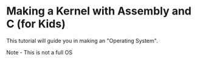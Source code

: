  # Making a Kernel with Assembly and C (for Kids)

This tutorial will guide you in making an "Operating System".

Note - This is not a full OS
